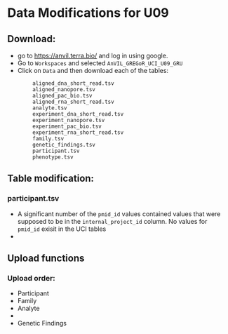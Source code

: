 # Data Modifications for U09

## Download:
- go to https://anvil.terra.bio/ and log in using google.
- Go to `Workspaces` and selected `AnVIL_GREGoR_UCI_U09_GRU`
- Click on `Data` and then download each of the tables:
```shell
        aligned_dna_short_read.tsv
        aligned_nanopore.tsv
        aligned_pac_bio.tsv
        aligned_rna_short_read.tsv
        analyte.tsv
        experiment_dna_short_read.tsv
        experiment_nanopore.tsv
        experiment_pac_bio.tsv
        experiment_rna_short_read.tsv
        family.tsv
        genetic_findings.tsv
        participant.tsv
        phenotype.tsv
```
## Table modification:
### participant.tsv
- A significant number of the `pmid_id` values contained values that were supposed to be in the `internal_project_id` column. No values for `pmid_id` exisit in the UCI tables
- 

## Upload functions
### Upload order:
- Participant
- Family
- Analyte
- 
- Genetic Findings